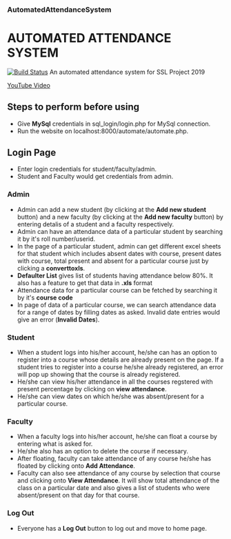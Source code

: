 ### AutomatedAttendanceSystem


# AUTOMATED ATTENDANCE SYSTEM

[![Build Status](https://travis-ci.org/joemccann/dillinger.svg?branch=master)](https://github.com/DestroyerAlpha/AutomatedAttendanceSystem/tree/master)
 An automated attendance system for SSL Project 2019

 [YouTube Video](https://youtu.be/SB0fXWz5b8c)

## Steps to perform before using
- Give **MySql** credentials in sql_login/login.php for MySql connection.
- Run the website on localhost:8000/automate/automate.php.
## Login Page
- Enter login credentials for student/faculty/admin.
- Student and Faculty would get credentials from admin.

### Admin

- Admin can add a new student (by clicking at the **Add new student** button) and a new faculty (by clicking at the **Add new faculty** button) by entering detalis of a student and a faculty respectively.
- Admin can have an attendance data of a particular student by searching it by it's roll number/userid.
- In the page of a particular student, admin can get different excel sheets for that student which includes absent dates with course, present dates with course, total present and absent for a particular course just by clicking a **converttoxls**.
- **Defaulter List** gives list of students having attendance below 80%. It also has a feature to get that data in **.xls** format
- Attendance data for a particular course can be fetched by searching it by it's **course code**
- In page of data of a particular course, we can search attendance data for a range of dates by filling dates as asked. Invalid date entries would give an error (**Invalid Dates**).

### Student

- When a student logs into his/her account, he/she can has an option to register into a course whose details are already present on the page. If a student tries to register into a course he/she already registered, an error will pop up showing that the course is already registered.
- He/she can view his/her attendance in all the courses regstered with present percentage by clicking on **view attendance**.
- He/she can view dates on which he/she was absent/present for a particular course.


### Faculty

- When a faculty logs into his/her  account, he/she can float a course by entering what is asked for.
- He/she also has an option to delete the course if necessary.
- After floating, faculty can take attendance of any course he/she has floated by clicking onto **Add Attendance**.
- Faculty can also see attendance of any course by selection that course and clicking onto **View Attendance**. It will show total attendance of the class on a particular date and also gives a list of students who were absent/present on that day for that course.


### Log Out
- Everyone has a **Log Out** button to log out and move to home page.